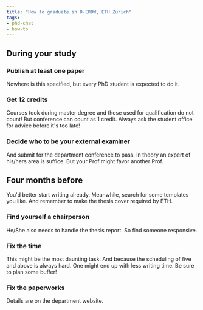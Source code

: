 ```yaml
---
title: "How to graduate in D-ERDW, ETH Zürich"
tags: 
- phd-chat
- how-to
---
```


## During your study
### Publish at least one paper
Nowhere is this specified, but every PhD student is expected to do it.

### Get 12 credits
Courses took during master degree and those used for qualification do not count! But conference can count as 1 credit. Always ask the student office for advice before it's too late!

### Decide who to be your external examiner
And submit for the department conference to pass. In theory an expert of his/hers area is suffice. But your Prof might favor another Prof.

## Four months before
You'd better start writing already. Meanwhile, search for some templates you like. And remember to make the thesis cover required by ETH.

### Find yourself a chairperson
He/She also needs to handle the thesis report. So find someone responsive.

### Fix the time
This might be the most daunting task. And because the scheduling of five and above is always hard. One might end up with less writing time. Be sure to plan some buffer!

### Fix the paperworks
Details are on the department website.
